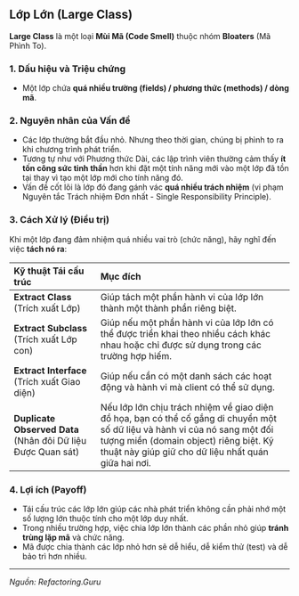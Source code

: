 ## Lớp Lớn (Large Class)

**Large Class** là một loại **Mùi Mã (Code Smell)** thuộc nhóm **Bloaters** (Mã Phình To).

### 1. Dấu hiệu và Triệu chứng

* Một lớp chứa **quá nhiều trường (fields) / phương thức (methods) / dòng mã**.

### 2. Nguyên nhân của Vấn đề

* Các lớp thường bắt đầu nhỏ. Nhưng theo thời gian, chúng bị phình to ra khi chương trình phát triển.
* Tương tự như với Phương thức Dài, các lập trình viên thường cảm thấy **ít tốn công sức tinh thần** hơn khi đặt một tính năng mới vào một lớp đã tồn tại thay vì tạo một lớp mới cho tính năng đó.
* Vấn đề cốt lõi là lớp đó đang gánh vác **quá nhiều trách nhiệm** (vi phạm Nguyên tắc Trách nhiệm Đơn nhất - Single Responsibility Principle).

### 3. Cách Xử lý (Điều trị)

Khi một lớp đang đảm nhiệm quá nhiều vai trò (chức năng), hãy nghĩ đến việc **tách nó ra**:

| Kỹ thuật Tái cấu trúc | Mục đích |
| :--- | :--- |
| **Extract Class** (Trích xuất Lớp) | Giúp tách một phần hành vi của lớp lớn thành một thành phần riêng biệt. |
| **Extract Subclass** (Trích xuất Lớp con) | Giúp nếu một phần hành vi của lớp lớn có thể được triển khai theo nhiều cách khác nhau hoặc chỉ được sử dụng trong các trường hợp hiếm. |
| **Extract Interface** (Trích xuất Giao diện) | Giúp nếu cần có một danh sách các hoạt động và hành vi mà client có thể sử dụng. |
| **Duplicate Observed Data** (Nhân đôi Dữ liệu Được Quan sát) | Nếu lớp lớn chịu trách nhiệm về giao diện đồ họa, bạn có thể cố gắng di chuyển một số dữ liệu và hành vi của nó sang một đối tượng miền (domain object) riêng biệt. Kỹ thuật này giúp giữ cho dữ liệu nhất quán giữa hai nơi. |

### 4. Lợi ích (Payoff)

* Tái cấu trúc các lớp lớn giúp các nhà phát triển không cần phải nhớ một số lượng lớn thuộc tính cho một lớp duy nhất.
* Trong nhiều trường hợp, việc chia lớp lớn thành các phần nhỏ giúp **tránh trùng lặp mã** và chức năng.
* Mã được chia thành các lớp nhỏ hơn sẽ dễ hiểu, dễ kiểm thử (test) và dễ bảo trì hơn nhiều.

---
*Nguồn: Refactoring.Guru*